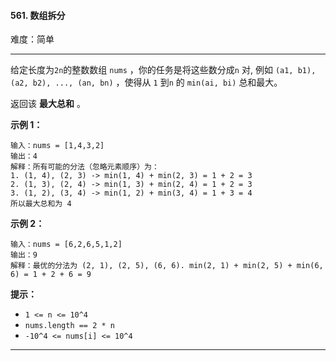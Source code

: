 #### 561. 数组拆分

难度：简单

---

给定长度为`2n`的整数数组 `nums` ，你的任务是将这些数分成`n` 对, 例如 `(a1, b1), (a2, b2), ..., (an, bn)` ，使得从 `1`
到`n` 的 `min(ai, bi)` 总和最大。

返回该  **最大总和**  。

**示例 1：**

```
输入：nums = [1,4,3,2]
输出：4
解释：所有可能的分法（忽略元素顺序）为：
1. (1, 4), (2, 3) -> min(1, 4) + min(2, 3) = 1 + 2 = 3
2. (1, 3), (2, 4) -> min(1, 3) + min(2, 4) = 1 + 2 = 3
3. (1, 2), (3, 4) -> min(1, 2) + min(3, 4) = 1 + 3 = 4
所以最大总和为 4
```

**示例 2：**

```
输入：nums = [6,2,6,5,1,2]
输出：9
解释：最优的分法为 (2, 1), (2, 5), (6, 6). min(2, 1) + min(2, 5) + min(6, 6) = 1 + 2 + 6 = 9
```

**提示：**

* `1 <= n <= 10^4`
* `nums.length == 2 * n`
* `-10^4 <= nums[i] <= 10^4`

---

```Java
```